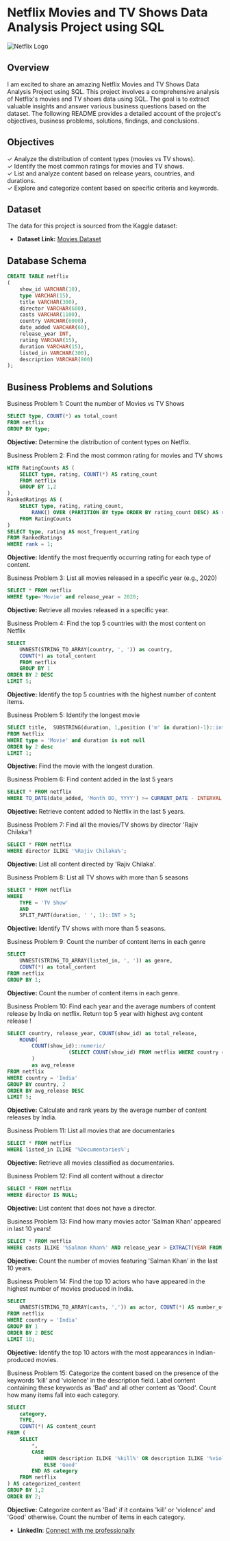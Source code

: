 # Netflix Movies and TV Shows Data Analysis Project using SQL

![Netflix Logo](https://github.com/Suranjan-Dey/netflix-sql-project/blob/main/Netflix%20Logo.png)

## Overview
I am excited to share an amazing Netflix Movies and TV Shows Data Analysis Project using SQL. This project involves a comprehensive analysis of Netflix's movies and TV shows data using SQL. The goal is to extract valuable insights and answer various business questions based on the dataset. The following README provides a detailed account of the project's objectives, business problems, solutions, findings, and conclusions.

## Objectives

✓ Analyze the distribution of content types (movies vs TV shows). <br>
✓ Identify the most common ratings for movies and TV shows. <br>
✓ List and analyze content based on release years, countries, and durations. <br>
✓ Explore and categorize content based on specific criteria and keywords. <br>

## Dataset

The data for this project is sourced from the Kaggle dataset:

- **Dataset Link:** [Movies Dataset](https://www.kaggle.com/datasets/shivamb/netflix-shows?resource=download)

## Database Schema

```sql
CREATE TABLE netflix
(
	show_id	VARCHAR(10),
	type VARCHAR(15),
	title VARCHAR(300),
	director VARCHAR(600),
	casts VARCHAR(1100),
	country	VARCHAR(6000),
	date_added VARCHAR(60),
	release_year INT,
	rating VARCHAR(15),
	duration VARCHAR(15),
	listed_in VARCHAR(300),
	description VARCHAR(800)
);
```

## Business Problems and Solutions

Business Problem 1: Count the number of Movies vs TV Shows

```sql
SELECT type, COUNT(*) as total_count
FROM netflix
GROUP BY type;
```

**Objective:** Determine the distribution of content types on Netflix.

Business Problem 2: Find the most common rating for movies and TV shows

```sql
WITH RatingCounts AS (
    SELECT type, rating, COUNT(*) AS rating_count
    FROM netflix
    GROUP BY 1,2
),
RankedRatings AS (
    SELECT type, rating, rating_count,
        RANK() OVER (PARTITION BY type ORDER BY rating_count DESC) AS rank
    FROM RatingCounts
)
SELECT type, rating AS most_frequent_rating
FROM RankedRatings
WHERE rank = 1;
```

**Objective:** Identify the most frequently occurring rating for each type of content.

Business Problem 3: List all movies released in a specific year (e.g., 2020)

```sql
SELECT * FROM netflix
WHERE type='Movie' and release_year = 2020;
```

**Objective:** Retrieve all movies released in a specific year.

Business Problem 4: Find the top 5 countries with the most content on Netflix

```sql
SELECT
	UNNEST(STRING_TO_ARRAY(country, ', ')) as country,
	COUNT(*) as total_content
	FROM netflix
	GROUP BY 1
ORDER BY 2 DESC
LIMIT 5;
```

**Objective:** Identify the top 5 countries with the highest number of content items.

Business Problem 5: Identify the longest movie

```sql
SELECT title,  SUBSTRING(duration, 1,position ('m' in duration)-1)::int duration
FROM Netflix
WHERE type = 'Movie' and duration is not null
ORDER by 2 desc
LIMIT 1;
```

**Objective:** Find the movie with the longest duration.

Business Problem 6: Find content added in the last 5 years

```sql
SELECT * FROM netflix
WHERE TO_DATE(date_added, 'Month DD, YYYY') >= CURRENT_DATE - INTERVAL '5 years';
```

**Objective:** Retrieve content added to Netflix in the last 5 years.

Business Problem 7: Find all the movies/TV shows by director 'Rajiv Chilaka'!

```sql
SELECT * FROM netflix
WHERE director ILIKE '%Rajiv Chilaka%';
```

**Objective:** List all content directed by 'Rajiv Chilaka'.

Business Problem 8: List all TV shows with more than 5 seasons

```sql
SELECT * FROM netflix
WHERE 
	TYPE = 'TV Show'
	AND
	SPLIT_PART(duration, ' ', 1)::INT > 5;
```

**Objective:** Identify TV shows with more than 5 seasons.

Business Problem 9: Count the number of content items in each genre

```sql
SELECT 
	UNNEST(STRING_TO_ARRAY(listed_in, ', ')) as genre,
	COUNT(*) as total_content
FROM netflix
GROUP BY 1;
```

**Objective:** Count the number of content items in each genre.

Business Problem 10: Find each year and the average numbers of content release by India on netflix. Return top 5 year with highest avg content release !

```sql
SELECT country, release_year, COUNT(show_id) as total_release,
	ROUND(
		COUNT(show_id)::numeric/
					(SELECT COUNT(show_id) FROM netflix WHERE country = 'India')::numeric * 100, 2
		)
		as avg_release
FROM netflix
WHERE country = 'India' 
GROUP BY country, 2
ORDER BY avg_release DESC 
LIMIT 5;
```

**Objective:** Calculate and rank years by the average number of content releases by India.

Business Problem 11: List all movies that are documentaries

```sql
SELECT * FROM netflix
WHERE listed_in ILIKE '%Documentaries%';
```

**Objective:** Retrieve all movies classified as documentaries.

Business Problem 12: Find all content without a director

```sql
SELECT * FROM netflix
WHERE director IS NULL;
```

**Objective:** List content that does not have a director.

Business Problem 13: Find how many movies actor 'Salman Khan' appeared in last 10 years!

```sql
SELECT * FROM netflix
WHERE casts ILIKE '%Salman Khan%' AND release_year > EXTRACT(YEAR FROM CURRENT_DATE) - 10;
```

**Objective:** Count the number of movies featuring 'Salman Khan' in the last 10 years.

Business Problem 14: Find the top 10 actors who have appeared in the highest number of movies produced in India.

```sql
SELECT 
	UNNEST(STRING_TO_ARRAY(casts, ',')) as actor, COUNT(*) AS number_of_movies
FROM netflix
WHERE country = 'India'
GROUP BY 1
ORDER BY 2 DESC
LIMIT 10;
```

**Objective:** Identify the top 10 actors with the most appearances in Indian-produced movies.

Business Problem 15: Categorize the content based on the presence of the keywords 'kill' and 'violence' in the description field. Label content containing these keywords as 'Bad' and all other content as 'Good'. Count how many items fall into each category.

```sql
SELECT 
    category,
	TYPE,
    COUNT(*) AS content_count
FROM (
    SELECT 
		*,
        CASE 
            WHEN description ILIKE '%kill%' OR description ILIKE '%violence%' THEN 'Bad'
            ELSE 'Good'
        END AS category
    FROM netflix
) AS categorized_content
GROUP BY 1,2
ORDER BY 2;
```

**Objective:** Categorize content as 'Bad' if it contains 'kill' or 'violence' and 'Good' otherwise. Count the number of items in each category.

- **LinkedIn**: [Connect with me professionally](https://www.linkedin.com/in/suranjandey/)
